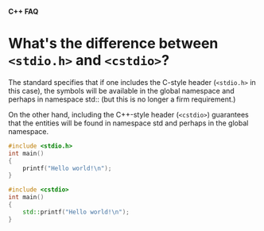 **C++ FAQ**

# What's the difference between `<stdio.h>` and `<cstdio>`?
The standard specifies that if one includes the C-style header 
(`<stdio.h>` in this case), the symbols will be available in the 
global namespace and perhaps in namespace std:: (but this is no 
longer a firm requirement.) 

On the other hand, including the C++-style header (`<cstdio>`) guarantees that
the entities will be found in namespace std and perhaps in the global namespace.

```cpp
#include <stdio.h>
int main()
{
    printf("Hello world!\n");
}
```
```cpp
#include <cstdio>
int main()
{
    std::printf("Hello world!\n");
}
```
